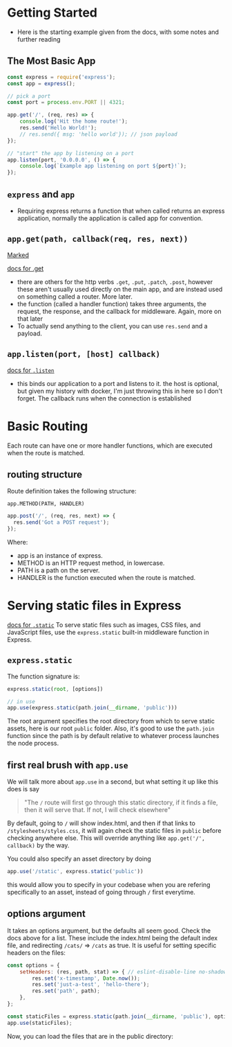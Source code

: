 # Getting Started
- Here is the starting example given from the docs, with some notes and further reading

## The Most Basic App
```js
const express = require('express');
const app = express();

// pick a port
const port = process.env.PORT || 4321;

app.get('/', (req, res) => {
    console.log('Hit the home route!');
    res.send('Hello World!');
    // res.send({ msg: 'hello world'}); // json payload
});

// "start" the app by listening on a port
app.listen(port, '0.0.0.0', () => {
    console.log(`Example app listening on port ${port}!`);
});
```

## `express` and `app`
- Requiring express returns a function that when called returns an express application, normally the application is called app for convention.

## `app.get(path, callback(req, res, next))`
[Marked]

[Marked]: https://github.com/markedjs/marked/
[docs for .get](https://expressjs.com/en/4x/api.html#app.get.method)
- there are others for the http verbs `.get`, `.put`, `.patch`, `.post`, however these aren't usually used directly on the main app, and are instead used on something called a router. More later.
- the function (called a handler function) takes three arguments, the request, the response, and the callback for middleware. Again, more on that later
- To actually send anything to the client, you can use `res.send` and a payload.

## `app.listen(port, [host] callback)`
[docs for `.listen`](https://expressjs.com/en/4x/api.html#app.listen)

- this binds our application to a port and listens to it. the host is optional, but given my history with docker, I'm just throwing this in here so I don't forget. The callback runs when the connection is established

# Basic Routing
Each route can have one or more handler functions, which are executed when the route is matched.

## routing structure
Route definition takes the following structure:

```plaintext
app.METHOD(PATH, HANDLER)
```

```js
app.post('/', (req, res, next) => {
  res.send('Got a POST request');
});
```
Where:
  - app is an instance of express.
  - METHOD is an HTTP request method, in lowercase.
  - PATH is a path on the server.
  - HANDLER is the function executed when the route is matched.

# Serving static files in Express
[docs for `.static`](https://expressjs.com/en/4x/api.html#express.static)
To serve static files such as images, CSS files, and JavaScript files, use the `express.static` built-in middleware function in Express.

## `express.static`
The function signature is:

```js
express.static(root, [options])

// in use
app.use(express.static(path.join(__dirname, 'public')))
```

The root argument specifies the root directory from which to serve static assets, here is our root `public` folder. Also, it's good to use the `path.join` function since the path is by default relative to whatever process launches the node process.

## first real brush with `app.use`
We will talk more about `app.use` in a second, but what setting it up like this does is say
> "The `/` route will first go through this static directory, if it finds a file, then it will serve that. If not, I will check elsewhere"

By default, going to `/` will show index.html, and then if that links to `/stylesheets/styles.css`, it will again check the static files in `public` before checking anywhere else. This will override anything like `app.get('/', callback)` by the way.

You could also specify an asset directory by doing
```js
app.use('/static', express.static('public'))
```

this would allow you to specify in your codebase when you are refering specifically to an asset, instead of going through `/` first everytime.

## options argument
It takes an options argument, but the defaults all seem good. Check the docs above for a list. These include the index.html being the default index file, and redirecting `/cats/` => `/cats` as true. It is useful for setting specific headers on the files:
```js
const options = {
    setHeaders: (res, path, stat) => { // eslint-disable-line no-shadow
        res.set('x-timestamp', Date.now());
        res.set('just-a-test', 'hello-there');
        res.set('path', path);
    },
};

const staticFiles = express.static(path.join(__dirname, 'public'), options);
app.use(staticFiles);
```

Now, you can load the files that are in the public directory:
